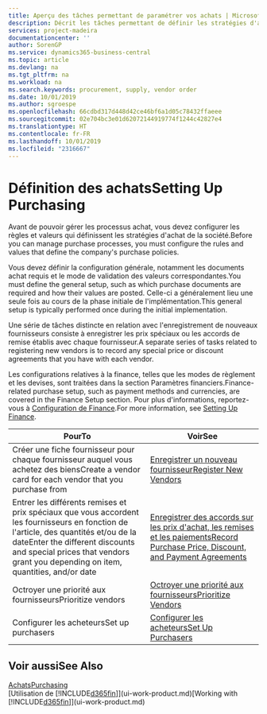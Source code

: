 ```yaml
---
title: Aperçu des tâches permettant de paramétrer vos achats | Microsoft Docs
description: Décrit les tâches permettant de définir les stratégies d'approvisionnement de votre société et de déterminer vos processus d'achat.
services: project-madeira
documentationcenter: ''
author: SorenGP
ms.service: dynamics365-business-central
ms.topic: article
ms.devlang: na
ms.tgt_pltfrm: na
ms.workload: na
ms.search.keywords: procurement, supply, vendor order
ms.date: 10/01/2019
ms.author: sgroespe
ms.openlocfilehash: 66cdbd317d448d42ce46bf6a1d05c78432ffaeee
ms.sourcegitcommit: 02e704bc3e01d62072144919774f1244c42827e4
ms.translationtype: HT
ms.contentlocale: fr-FR
ms.lasthandoff: 10/01/2019
ms.locfileid: "2316667"
---
```

# <a name="setting-up-purchasing"></a><span data-ttu-id="82a6a-103">Définition des achats</span><span class="sxs-lookup"><span data-stu-id="82a6a-103">Setting Up Purchasing</span></span>
<span data-ttu-id="82a6a-104">Avant de pouvoir gérer les processus achat, vous devez configurer les règles et valeurs qui définissent les stratégies d'achat de la société.</span><span class="sxs-lookup"><span data-stu-id="82a6a-104">Before you can manage purchase processes, you must configure the rules and values that define the company's purchase policies.</span></span>

<span data-ttu-id="82a6a-105">Vous devez définir la configuration générale, notamment les documents achat requis et le mode de validation des valeurs correspondantes.</span><span class="sxs-lookup"><span data-stu-id="82a6a-105">You must define the general setup, such as which purchase documents are required and how their values are posted.</span></span> <span data-ttu-id="82a6a-106">Celle-ci a généralement lieu une seule fois au cours de la phase initiale de l'implémentation.</span><span class="sxs-lookup"><span data-stu-id="82a6a-106">This general setup is typically performed once during the initial implementation.</span></span>

<span data-ttu-id="82a6a-107">Une série de tâches distincte en relation avec l'enregistrement de nouveaux fournisseurs consiste à enregistrer les prix spéciaux ou les accords de remise établis avec chaque fournisseur.</span><span class="sxs-lookup"><span data-stu-id="82a6a-107">A separate series of tasks related to registering new vendors is to record any special price or discount agreements that you have with each vendor.</span></span>

<span data-ttu-id="82a6a-108">Les configurations relatives à la finance, telles que les modes de règlement et les devises, sont traitées dans la section Paramètres financiers.</span><span class="sxs-lookup"><span data-stu-id="82a6a-108">Finance-related purchase setup, such as payment methods and currencies, are covered in the Finance Setup section.</span></span> <span data-ttu-id="82a6a-109">Pour plus d'informations, reportez-vous à [Configuration de Finance](finance-setup-finance.md).</span><span class="sxs-lookup"><span data-stu-id="82a6a-109">For more information, see [Setting Up Finance](finance-setup-finance.md).</span></span>

| <span data-ttu-id="82a6a-110">Pour</span><span class="sxs-lookup"><span data-stu-id="82a6a-110">To</span></span> | <span data-ttu-id="82a6a-111">Voir</span><span class="sxs-lookup"><span data-stu-id="82a6a-111">See</span></span> |
| --- | --- |
| <span data-ttu-id="82a6a-112">Créer une fiche fournisseur pour chaque fournisseur auquel vous achetez des biens</span><span class="sxs-lookup"><span data-stu-id="82a6a-112">Create a vendor card for each vendor that you purchase from</span></span>|[<span data-ttu-id="82a6a-113">Enregistrer un nouveau fournisseur</span><span class="sxs-lookup"><span data-stu-id="82a6a-113">Register New Vendors</span></span>](purchasing-how-register-new-vendors.md) |
| <span data-ttu-id="82a6a-114">Entrer les différents remises et prix spéciaux que vous accordent les fournisseurs en fonction de l'article, des quantités et/ou de la date</span><span class="sxs-lookup"><span data-stu-id="82a6a-114">Enter the different discounts and special prices that vendors grant you depending on item, quantities, and/or date</span></span> |[<span data-ttu-id="82a6a-115">Enregistrer des accords sur les prix d'achat, les remises et les paiements</span><span class="sxs-lookup"><span data-stu-id="82a6a-115">Record Purchase Price, Discount, and Payment Agreements</span></span>](purchasing-how-record-purchase-price-discount-payment-agreements.md) |
| <span data-ttu-id="82a6a-116">Octroyer une priorité aux fournisseurs</span><span class="sxs-lookup"><span data-stu-id="82a6a-116">Prioritize vendors</span></span> |[<span data-ttu-id="82a6a-117">Octroyer une priorité aux fournisseurs</span><span class="sxs-lookup"><span data-stu-id="82a6a-117">Prioritize Vendors</span></span>](purchasing-how-prioritize-vendors.md) |
| <span data-ttu-id="82a6a-118">Configurer les acheteurs</span><span class="sxs-lookup"><span data-stu-id="82a6a-118">Set up purchasers</span></span> |[<span data-ttu-id="82a6a-119">Configurer les acheteurs</span><span class="sxs-lookup"><span data-stu-id="82a6a-119">Set Up Purchasers</span></span>](purchasing-how-setup-purchasers.md) |

## <a name="see-also"></a><span data-ttu-id="82a6a-120">Voir aussi</span><span class="sxs-lookup"><span data-stu-id="82a6a-120">See Also</span></span>
[<span data-ttu-id="82a6a-121">Achats</span><span class="sxs-lookup"><span data-stu-id="82a6a-121">Purchasing</span></span>](purchasing-manage-purchasing.md)  
<span data-ttu-id="82a6a-122">[Utilisation de [!INCLUDE[d365fin](includes/d365fin_md.md)]](ui-work-product.md)</span><span class="sxs-lookup"><span data-stu-id="82a6a-122">[Working with [!INCLUDE[d365fin](includes/d365fin_md.md)]](ui-work-product.md)</span></span>
